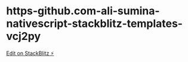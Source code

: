 # https-github.com-ali-sumina-nativescript-stackblitz-templates-vcj2py

[Edit on StackBlitz ⚡️](https://stackblitz.com/edit/nativescript-stackblitz-templates-csemrg)